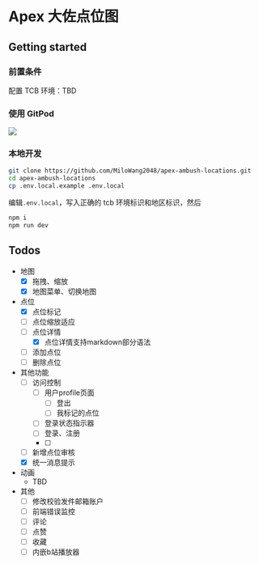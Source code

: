 # Apex 大佐点位图

## Getting started

### 前置条件

配置 TCB 环境：TBD

### 使用 GitPod

[![](https://img.shields.io/badge/Contribute%20with-Gitpod-908a85?logo=gitpod)](https://gitpod.io/#https://github.com/MiloWang2048/apex-ambush-locations)

### 本地开发

```sh
git clone https://github.com/MiloWang2048/apex-ambush-locations.git
cd apex-ambush-locations
cp .env.local.example .env.local
```

编辑`.env.local`，写入正确的 tcb 环境标识和地区标识，然后

```sh
npm i
npm run dev
```

## Todos

- 地图
  - [x] 拖拽、缩放
  - [x] 地图菜单、切换地图
- 点位
  - [x] 点位标记
  - [ ] 点位缩放适应
  - [ ] 点位详情
    - [x] 点位详情支持markdown部分语法
  - [ ] 添加点位
  - [ ] 删除点位
- 其他功能
  - [ ] 访问控制
    - [ ] 用户profile页面
      - [ ] 登出
      - [ ] 我标记的点位
    - [ ] 登录状态指示器
    - [ ] 登录、注册
    - [ ] 
  - [ ] 新增点位审核
  - [x] 统一消息提示
- 动画
  - TBD
- 其他
  - [ ] 修改校验发件邮箱账户
  - [ ] 前端错误监控
  - [ ] 评论
  - [ ] 点赞
  - [ ] 收藏
  - [ ] 内嵌b站播放器
